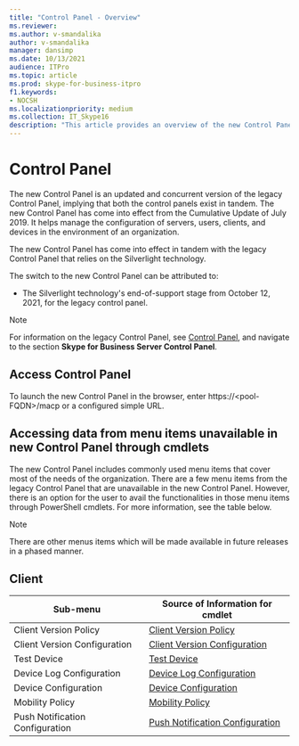 ```yaml
---
title: "Control Panel - Overview"
ms.reviewer: 
ms.author: v-smandalika
author: v-smandalika
manager: dansimp
ms.date: 10/13/2021
audience: ITPro
ms.topic: article
ms.prod: skype-for-business-itpro
f1.keywords:
- NOCSH
ms.localizationpriority: medium
ms.collection: IT_Skype16
description: "This article provides an overview of the new Control Panel."
---
```


# Control Panel

The new Control Panel is an updated and concurrent version of the legacy Control Panel, implying that both the control panels exist in tandem. The new Control Panel has come into effect from the Cumulative Update of July 2019. It helps manage the configuration of servers, users, clients, and devices in the environment of an organization.

The new Control Panel has come into effect in tandem with the legacy Control Panel that relies on the Silverlight technology.

The switch to the new Control Panel can be attributed to:

- The Silverlight technology's end-of-support stage from October 12, 2021, for the legacy control panel.

> [!NOTE]
> For information on the legacy Control Panel, see [Control Panel](../SfbServer/management-tools/install-and-open-administrative-tools.md), and navigate to the section **Skype for Business Server Control Panel**.

## Access Control Panel

To launch the new Control Panel in the browser, enter https://&lt;pool-FQDN&gt;/macp or a configured simple URL.

## Accessing data from menu items unavailable in new Control Panel through cmdlets

The new Control Panel includes commonly used menu items that cover most of the needs of the organization. There are a few menu items from the legacy Control Panel that are unavailable in the new Control Panel. However, there is an option for the user to avail the functionalities in those menu items through PowerShell cmdlets. For more information, see the table below.

> [!NOTE]
> There are other menus items which will be made available in future releases in a phased manner. 

## Client

|Sub-menu  |Source of Information for cmdlet  |
|---------|---------|
|Client Version Policy         |    [Client Version Policy](use-powershell-client-tab.md#client-version-policy)     |
|Client Version Configuration      |  [Client Version Configuration](use-powershell-client-tab.md#client-version-configuration)       |
|Test Device     | [Test Device](use-powershell-client-tab.md#test-device)        |
|Device Log Configuration         |    [Device Log Configuration](use-powershell-client-tab.md#device-log-configuration)     |
|Device Configuration         |    [Device Configuration](use-powershell-client-tab.md#device-configuration)     |
|Mobility Policy         |    [Mobility Policy](use-powershell-client-tab.md#mobility-policy)     |
|Push Notification Configuration         |    [Push Notification Configuration](use-powershell-client-tab.md#push-notification-configuration)     |

